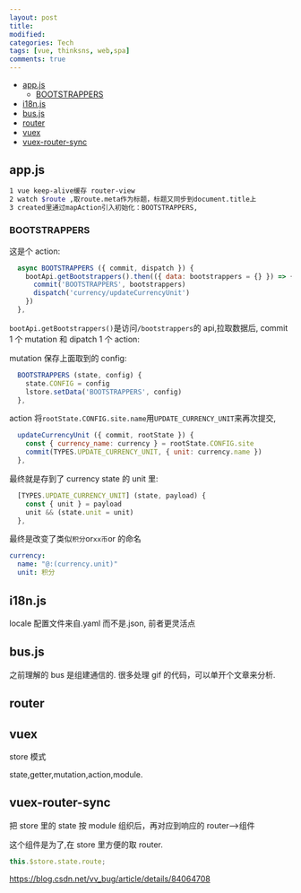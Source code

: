 ```yaml
---
layout: post
title:
modified:
categories: Tech
tags: [vue, thinksns, web,spa]
comments: true
---
```


<!-- TOC -->

- [app.js](#appjs)
  - [BOOTSTRAPPERS](#BOOTSTRAPPERS)
- [i18n.js](#i18njs)
- [bus.js](#busjs)
- [router](#router)
- [vuex](#vuex)
- [vuex-router-sync](#vuex-router-sync)

<!-- /TOC -->

## app.js

```sh
1 vue keep-alive缓存 router-view
2 watch $route ,取route.meta作为标题，标题又同步到document.title上
3 created里通过mapAction引入初始化：BOOTSTRAPPERS,
```

### BOOTSTRAPPERS

这是个 action:

```js
  async BOOTSTRAPPERS ({ commit, dispatch }) {
    bootApi.getBootstrappers().then(({ data: bootstrappers = {} }) => {
      commit('BOOTSTRAPPERS', bootstrappers)
      dispatch('currency/updateCurrencyUnit')
    })
  },
```

`bootApi.getBootstrappers()`是访问`/bootstrappers`的 api,拉取数据后,
commit 1 个 mutation 和 dipatch 1 个 action:

mutation 保存上面取到的 config:

```js
  BOOTSTRAPPERS (state, config) {
    state.CONFIG = config
    lstore.setData('BOOTSTRAPPERS', config)
  },
```

action 将`rootState.CONFIG.site.name`用`UPDATE_CURRENCY_UNIT`来再次提交,

```js
  updateCurrencyUnit ({ commit, rootState }) {
    const { currency_name: currency } = rootState.CONFIG.site
    commit(TYPES.UPDATE_CURRENCY_UNIT, { unit: currency.name })
  },

```

最终就是存到了 currency state 的 unit 里:

```js
  [TYPES.UPDATE_CURRENCY_UNIT] (state, payload) {
    const { unit } = payload
    unit && (state.unit = unit)
  },
```

最终是改变了类似`积分`or`xx币`or 的命名

```yml
currency:
  name: "@:(currency.unit)"
  unit: 积分
```

## i18n.js

locale 配置文件来自.yaml 而不是.json, 前者更灵活点

## bus.js

之前理解的 bus 是组建通信的.
很多处理 gif 的代码，可以单开个文章来分析.

## router

## vuex

store 模式

state,getter,mutation,action,module.

## vuex-router-sync

把 store 里的 state 按 module 组织后，再对应到响应的 router-->组件

这个组件是为了,在 store 里方便的取 router.

```js
this.$store.state.route;
```

<https://blog.csdn.net/vv_bug/article/details/84064708>
